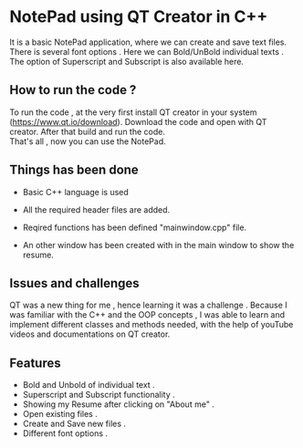 
# NotePad using QT Creator in C++

It is a basic NotePad application, where we can create and save text files.
There is several font options . Here we can Bold/UnBold individual texts .
The option of Superscript and Subscript is also available here.




## How to run the code ?

To run the code , at the very first install QT creator in your system (https://www.qt.io/download).
Download the code and open with  QT creator.
After that build and run the code.\
That's all , now you can use the NotePad.


## Things has been done

- Basic C++ language is used 

- All the required header files are added.
- Reqired functions has been defined "mainwindow.cpp" file.
- An other window has been created with in the main window to show the resume.


## Issues and challenges

QT was a new thing for me , hence learning it was a challenge . 
Because I was familiar with the C++ and the OOP concepts ,
I was able to learn and implement different classes and methods needed, with the help of youTube videos 
and documentations on QT creator.
## Features

- Bold and Unbold of individual text .
- Superscript and Subscript  functionality .
- Showing my Resume after clicking on "About me" .
- Open existing files .
- Create and Save new files .
- Different font options .

